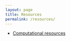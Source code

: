 ```yaml
---
layout: page
title: Resources
permalink: /resources/
---
```


* [Computational resources](/resources/computational_resources.html)